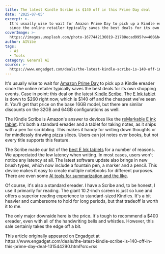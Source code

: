 ```yaml
---
title: The latest Kindle Scribe is $140 off in this Prime Day deal
date: '2025-07-05'
excerpt: >-
  It's usually wise to wait for Amazon Prime Day to pick up a Kindle ereader
  since the online retailer typically saves the best deals for its own shoppi...
coverImage: >-
  https://images.unsplash.com/photo-1677442136019-21780ecad995?w=400&h=200&fit=crop&auto=format
author: AIVibe
tags:
  - Ai
  - Tools
category: General AI
source: >-
  https://www.engadget.com/deals/the-latest-kindle-scribe-is-140-off-in-this-prime-day-deal-131544290.html?src=rss
---
```

<p>It's usually wise to wait for <a data-i13n="cpos:1;pos:1" href="https://www.engadget.com/amazon-prime-day/">Amazon Prime Day</a> to pick up a Kindle ereader since the online retailer typically saves the best deals for its own shopping events. Case in point: this deal on the latest <a data-i13n="elm:affiliate_link;sellerN:Amazon;elmt:;cpos:2;pos:1" href="https://shopping.yahoo.com/rdlw?merchantId=66ea567a-c987-4c2e-a2ff-02904efde6ea&amp;itemId=amazon_B0CZ9VFQ2P&amp;siteId=us-engadget&amp;pageId=1p-autolink&amp;contentUuid=de2dc6c0-6289-4883-a281-8c428c1031af&amp;featureId=text-link&amp;merchantName=Amazon&amp;linkText=Kindle+Scribe&amp;custData=eyJzb3VyY2VOYW1lIjoiV2ViLURlc2t0b3AtVmVyaXpvbiIsImxhbmRpbmdVcmwiOiJodHRwczovL3d3dy5hbWF6b24uY29tL2RwL0IwQ1o5VkZRMlA_dGFnPWdkZ3QwYy0yMCIsImNvbnRlbnRVdWlkIjoiZGUyZGM2YzAtNjI4OS00ODgzLWEyODEtOGM0MjhjMTAzMWFmIiwib3JpZ2luYWxVcmwiOiJodHRwczovL3d3dy5hbWF6b24uY29tL2RwL0IwQ1o5VkZRMlAiLCJkeW5hbWljQ2VudHJhbFRyYWNraW5nSWQiOnRydWUsInNpdGVJZCI6InVzLWVuZ2FkZ2V0IiwicGFnZUlkIjoiMXAtYXV0b2xpbmsiLCJmZWF0dXJlSWQiOiJ0ZXh0LWxpbmsifQ&amp;signature=AQAAAXQ6x08oH4KqieD48YC8B2lskHgH6ybquVpsq4sMfG5C&amp;gcReferrer=https%3A%2F%2Fwww.amazon.com%2Fdp%2FB0CZ9VFQ2P" class="rapid-with-clickid" data-original-link="https://www.amazon.com/dp/B0CZ9VFQ2P?th=1">Kindle Scribe</a>. The <a data-i13n="cpos:3;pos:1" href="https://www.engadget.com/mobile/tablets/best-e-ink-tablet-130037939.html">E Ink tablet</a> is down to $260 right now, which is $140 off and the cheapest we've seen it. You'll get that price on the base 16GB model, but there are similar discounts on the 32GB and 64GB configurations as well.</p> 
<p>The Kindle Scribe is Amazon's answer to devices like the <a data-i13n="cpos:4;pos:1" href="https://www.engadget.com/mobile/tablets/remarkable-paper-pro-review-writing-in-color-is-nice-but-itll-cost-you-173024590.html">reMarkable E ink tablet</a>. It's both a standard ereader and a tablet for taking notes, as it ships with a pen for scribbling. This makes it handy for writing down thoughts or for mindlessly drawing pizza slices. Users can jot notes over books, but not every title supports this feature.</p> <span id="end-legacy-contents"></span>
<p>
 <core-commerce id="bc11995942a04e968065fd440b59ffc6" data-type="product-list" data-original-url="https://www.amazon.com/dp/B0CZ9VFQ2P?th=1"></core-commerce></p> 
<p>The Scribe made our list of the <a data-i13n="cpos:5;pos:1" href="https://www.engadget.com/mobile/tablets/best-e-ink-tablet-130037939.html">best E Ink tablets</a> for a number of reasons. We appreciated the low latency when writing. In most cases, users won't notice any latency at all. The latest software update also brings in new brush types, which now include a fountain pen, a marker and a pencil. This device makes it easy to create multiple notebooks for different purposes. There are even some <a data-i13n="cpos:6;pos:1" href="https://www.engadget.com/mobile/tablets/kindle-scribe-hands-on-you-can-scribble-on-your-books-130043335.html">AI tools for summarization and the like</a>.</p> 
<p>Of course, it's also a standard ereader. I have a Scribe and, to be honest, I use it primarily for reading. The giant 10.2-inch screen is just so luxe and offers a superior reading experience to standard-sized Kindles. It's a bit heavier and cumbersome to hold for long periods, but that tradeoff is worth it to me.</p> 
<p>The only major downside here is the price. It's tough to recommend a $400 ereader, even with all of the handwriting bells and whistles. However, this sale certainly takes the edge off a bit.</p>This article originally appeared on Engadget at https://www.engadget.com/deals/the-latest-kindle-scribe-is-140-off-in-this-prime-day-deal-131544290.html?src=rss
